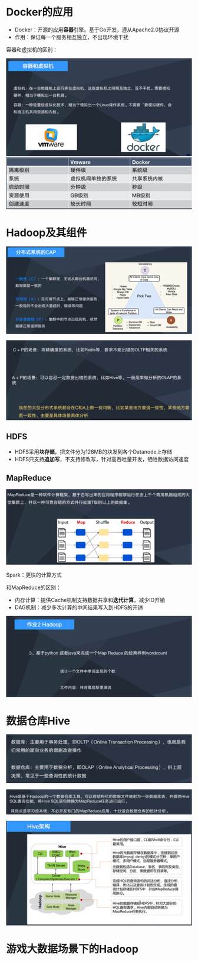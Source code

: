 # Docker的应用

* Docker：开源的应用**容器**引擎。基于Go开发，遵从Apache2.0协议开源
* 作用：保证每一个服务相互独立，不出现环境干扰

容器和虚拟机的区别：

<img src="笔记图片/image-20221022093516096.png" alt="image-20221022093516096" style="zoom:67%;" />![image-20221022093700379](笔记图片/image-20221022093700379.png)

# Hadoop及其组件

![image-20221022095926691](笔记图片/image-20221022095926691.png)

![image-20221022101115837](笔记图片/image-20221022101115837.png)

## HDFS

* HDFS采用**块存储**，把文件分为128MB的块发到各个Datanode上存储
* HDFS只支持**追加写**，不支持修改写，针对高吞吐量开发，牺牲数据访问速度

## MapReduce

<img src="笔记图片/image-20221022103622056.png" alt="image-20221022103622056" style="zoom:50%;" />

Spark：更快的计算方式

和MapReduce的区别：

* 内存计算：提供Cache机制支持数据共享和**迭代计算**，减少IO开销
* DAG机制：减少多次计算的中间结果写入到HDFS的开销

![image-20221022104835737](笔记图片/image-20221022104835737.png)

# 数据仓库Hive

![image-20221022105345080](笔记图片/image-20221022105345080.png)

![image-20221022105703983](笔记图片/image-20221022105703983.png)

![image-20221022110607559](笔记图片/image-20221022110607559.png)

# 游戏大数据场景下的Hadoop

